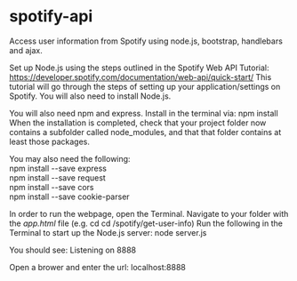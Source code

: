 # spotify-api
Access user information from Spotify using node.js, bootstrap, handlebars and ajax.

Set up Node.js using the steps outlined in the Spotify Web API Tutorial: https://developer.spotify.com/documentation/web-api/quick-start/
This tutorial will go through the steps of setting up your application/settings on Spotify.
You will also need to install Node.js.

You will also need npm and express. Install in the terminal via:
npm install
When the installation is completed, check that your project folder now contains a subfolder called node_modules, and that that folder contains at least those packages.

You may also need the following:  
npm install --save express  
npm install --save request  
npm install --save cors  
npm install --save cookie-parser  

In order to run the webpage, open the Terminal.
Navigate to your folder with the *app.html* file (e.g. cd cd /spotify/get-user-info)
Run the following in the Terminal to start up the Node.js server:
node server.js

You should see: Listening on 8888



Open a brower and enter the url:  localhost:8888





